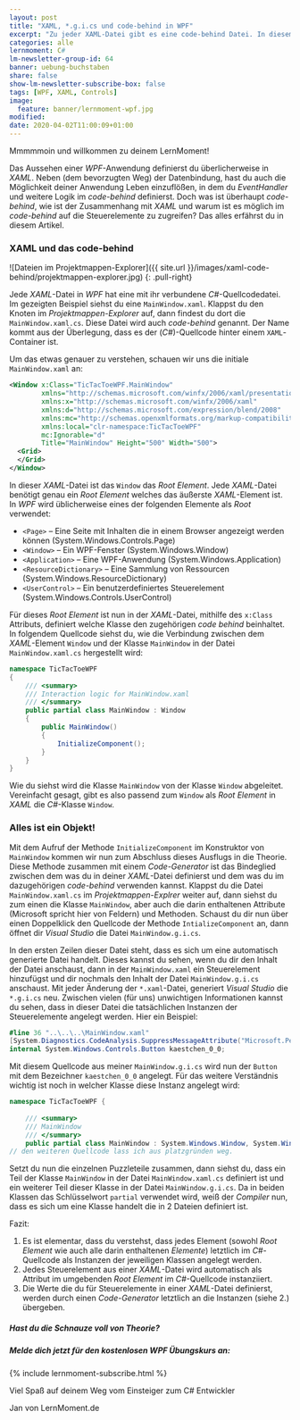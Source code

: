 ```yaml
---
layout: post
title: "XAML, *.g.i.cs und code-behind in WPF"
excerpt: "Zu jeder XAML-Datei gibt es eine code-behind Datei. In diesem Artikel erfährst du alles über die Zusammenhänge und dazugehörige Code-Generierung."
categories: alle
lernmoment: C#
lm-newsletter-group-id: 64
banner: uebung-buchstaben
share: false
show-lm-newsletter-subscribe-box: false
tags: [WPF, XAML, Controls]
image:
  feature: banner/lernmoment-wpf.jpg
modified:
date: 2020-04-02T11:00:09+01:00
---
```


Mmmmmoin und willkommen zu deinem LernMoment!

Das Aussehen einer *WPF*-Anwendung definierst du überlicherweise in *XAML*. Neben (dem bevorzugten Weg) der Datenbindung, hast du auch die Möglichkeit deiner Anwendung Leben einzuflößen, in dem du *EventHandler* und weitere Logik im *code-behind* definierst. Doch was ist überhaupt *code-behind*, wie ist der Zusammenhang mit *XAML* und warum ist es möglich im *code-behind* auf die Steuerelemente zu zugreifen? Das alles erfährst du in diesem Artikel.

### XAML und das code-behind
![Dateien im Projektmappen-Explorer]({{ site.url }}/images/xaml-code-behind/projektmappen-explorer.jpg)
{: .pull-right}

Jede *XAML*-Datei in *WPF* hat eine mit ihr verbundene *C#*-Quellcodedatei. Im gezeigten Beispiel siehst du eine `MainWindow.xaml`. Klappst du den Knoten im *Projektmappen-Explorer* auf, dann findest du dort die `MainWindow.xaml.cs`. Diese Datei wird auch *code-behind* genannt. Der Name kommt aus der Überlegung, dass es der (*C#*)-Quellcode hinter einem `XAML`-Container ist. 

Um das etwas genauer zu verstehen, schauen wir uns die initiale `MainWindow.xaml` an:

```xml
<Window x:Class="TicTacToeWPF.MainWindow"
        xmlns="http://schemas.microsoft.com/winfx/2006/xaml/presentation"
        xmlns:x="http://schemas.microsoft.com/winfx/2006/xaml"
        xmlns:d="http://schemas.microsoft.com/expression/blend/2008"
        xmlns:mc="http://schemas.openxmlformats.org/markup-compatibility/2006"
        xmlns:local="clr-namespace:TicTacToeWPF"
        mc:Ignorable="d"
        Title="MainWindow" Height="500" Width="500">
  <Grid>
  </Grid>
</Window>
```

In dieser *XAML*-Datei ist das `Window` das *Root Element*. Jede *XAML*-Datei benötigt genau ein *Root Element* welches das äußerste *XAML*-Element ist. In *WPF* wird üblicherweise eines der folgenden Elemente als *Root* verwendet:
- `<Page>` – Eine Seite mit Inhalten die in einem Browser angezeigt werden können (System.Windows.Controls.Page)
- `<Window>` – Ein WPF-Fenster (System.Windows.Window)
- `<Application>` – Eine WPF-Anwendung (System.Windows.Application)
- `<ResourceDictionary>` – Eine Sammlung von Ressourcen (System.Windows.ResourceDictionary)
- `<UserControl>` – Ein benutzerdefiniertes Steuerelement (System.Windows.Controls.UserControl)

Für dieses *Root Element* ist nun in der *XAML*-Datei, mithilfe des `x:Class` Attributs, definiert welche Klasse den zugehörigen *code behind* beinhaltet. In folgendem Quellcode siehst du, wie die Verbindung zwischen dem *XAML*-Element `Window` und der Klasse `MainWindow` in der Datei `MainWindow.xaml.cs` hergestellt wird:

```csharp
namespace TicTacToeWPF
{
    /// <summary>
    /// Interaction logic for MainWindow.xaml
    /// </summary>
    public partial class MainWindow : Window
    {
        public MainWindow()
        {
            InitializeComponent();
        }
    }
}
```

Wie du siehst wird die Klasse `MainWindow` von der Klasse `Window` abgeleitet. Vereinfacht gesagt, gibt es also passend zum `Window` als *Root Element* in *XAML* die *C#*-Klasse `Window`.

### Alles ist ein Objekt!
Mit dem Aufruf der Methode `InitializeComponent` im Konstruktor von `MainWindow` kommen wir nun zum Abschluss dieses Ausflugs in die Theorie. Diese Methode zusammen mit einem *Code-Generator* ist das Bindeglied zwischen dem was du in deiner *XAML*-Datei definierst und dem was du im dazugehörigen *code-behind* verwenden kannst. Klappst du die Datei `MainWindow.xaml.cs` im *Projektmappen-Explrer* weiter auf, dann siehst du zum einen die Klasse `MainWindow`, aber auch die darin enthaltenen Attribute (Microsoft spricht hier von Feldern) und Methoden. Schaust du dir nun über einen Doppelklick den Quellcode der Methode `IntializeComponent` an, dann öffnet dir *Visual Studio* die Datei `MainWindow.g.i.cs`.

In den ersten Zeilen dieser Datei steht, dass es sich um eine automatisch generierte Datei handelt. Dieses kannst du sehen, wenn du dir den Inhalt der Datei anschaust, dann in der `MainWindow.xaml` ein Steuerelement hinzufügst und dir nochmals den Inhalt der Datei `MainWindow.g.i.cs` anschaust. Mit jeder Änderung der `*.xaml`-Datei, generiert *Visual Studio* die `*.g.i.cs` neu. Zwischen vielen (für uns) unwichtigen Informationen kannst du sehen, dass in dieser Datei die tatsächlichen Instanzen der Steuerelemente angelegt werden. Hier ein Beispiel:

```csharp
#line 36 "..\..\..\MainWindow.xaml"
[System.Diagnostics.CodeAnalysis.SuppressMessageAttribute("Microsoft.Performance", "CA1823:AvoidUnusedPrivateFields")]
internal System.Windows.Controls.Button kaestchen_0_0;
```

Mit diesem Quellcode aus meiner `MainWindow.g.i.cs` wird nun der `Button` mit dem Bezeichner `kaestchen_0_0` angelegt. Für das weitere Verständnis wichtig ist noch in welcher Klasse diese Instanz angelegt wird:

```csharp
namespace TicTacToeWPF {    
    
    /// <summary>
    /// MainWindow
    /// </summary>
    public partial class MainWindow : System.Windows.Window, System.Windows.Markup.IComponentConnector {
// den weiteren Quellcode lass ich aus platzgründen weg.
```

Setzt du nun die einzelnen Puzzleteile zusammen, dann siehst du, dass ein Teil der Klasse `MainWindow` in der Datei `MainWindow.xaml.cs` definiert ist und ein weiterer Teil dieser Klasse in der Datei `MainWindow.g.i.cs`. Da in beiden Klassen das Schlüsselwort `partial` verwendet wird, weiß der *Compiler* nun, dass es sich um eine Klasse handelt die in 2 Dateien definiert ist.

Fazit:
1. Es ist elementar, dass du verstehst, dass jedes Element (sowohl *Root Element* wie auch alle darin enthaltenen *Elemente*) letztlich im *C#*-Quellcode als Instanzen der jeweiligen Klassen angelegt werden.
2. Jedes Steuerelement aus einer *XAML*-Datei wird automatisch als Attribut im umgebenden *Root Element* im *C#*-Quellcode instanziiert.
3. Die Werte die du für Steuerelemente in einer *XAML*-Datei definierst, werden durch einen *Code-Generator* letztlich an die Instanzen (siehe 2.) übergeben.

<div class="subscribe-notice">
  <h5>Hast du die Schnauze voll von Theorie?</h5>
  <h5>Melde dich jetzt für den kostenlosen WPF Übungskurs an:</h5>
    {% include lernmoment-subscribe.html %}
</div>


Viel Spaß auf deinem Weg vom Einsteiger zum C# Entwickler

Jan von LernMoment.de
